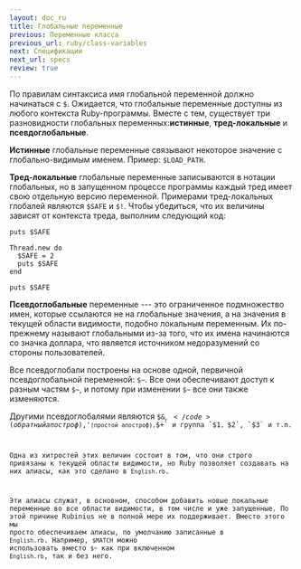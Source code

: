 ```yaml
---
layout: doc_ru
title: Глобальные переменные
previous: Переменные класса
previous_url: ruby/class-variables
next: Спецификации
next_url: specs
review: true
---
```


По правилам синтаксиса имя глобальной переменной должно начинаться с `$`.
Ожидается, что глобальные переменные доступны из любого контекста
Ruby-программы. Вместе с тем, существует три разновидности глобальных
переменных:**истинные**, **тред-локальные** и **псевдоглобальные**.

**Истинные** глобальные переменные связывают некоторое значение с
глобально-видимым именем. Пример: `$LOAD_PATH`.

**Тред-локальные** глобальные переменные записываются в нотации
глобальных, но в запущенном процессе программы каждый тред имеет свою
отдельную версию переменной. Примерами тред-локальных глобалей являются
`$SAFE` и `$!`. Чтобы убедиться, что их величины зависят от контекста
треда, выполним следующий код:

    puts $SAFE

    Thread.new do
      $SAFE = 2
      puts $SAFE
    end

    puts $SAFE

**Псевдоглобальные** переменные --- это ограниченное подмножество имен,
которые ссылаются не на глобальные значения, а на значения в текущей области
видимости, подобно локальным переменным. Их по-прежнему называют глобальными
из-за того, что их имена начинаются со значка доллара, что является источником
недоразумений со стороны пользователей.

Все псевдоглобали построены на основе одной, первичной псевдоглобальной
переменной: `$~`. Все они обеспечивают доступ к разным частям `$~`, и потому
при изменении `$~` все они также изменяются.

Другими псевдоглобалями являются `$&`, <code>$`</code> (обратный апостроф), `$'`
(простой апостроф), `$+` и группа `$1`, `$2`, `$3` и т.п.

Одна из хитростей этих величин состоит в том, что они строго привязаны к текущей
области видимости, но Ruby позволяет создавать на них алиасы, как это сделано
в `English.rb`.

Эти алиасы служат, в основном, способом добавить новые локальные переменные во
все области видимости, в том числе и уже запущенные. По этой причине Rubinius
не в полной мере их поддерживает. Вместо этого мы просто обеспечиваем алиасы,
по умолчанию записанные в `English.rb`. Например, `$MATCH` можно использовать
вместо `$~` как при включенном `English.rb`, так и без него.
